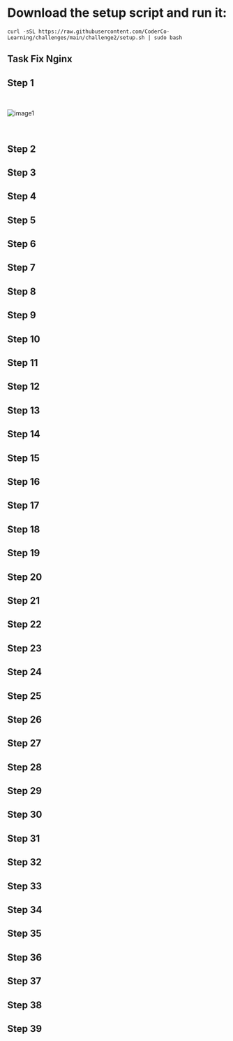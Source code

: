 # Download the setup script and run it:

`curl -sSL https://raw.githubusercontent.com/CoderCo-Learning/challenges/main/challenge2/setup.sh | sudo bash`


## Task Fix Nginx

## Step 1

<br>

![image1](codechal-pic-1.png)

<br>

## Step 2



## Step 3



## Step 4


## Step 5


## Step 6


## Step 7


## Step 8


## Step 9

## Step 10


## Step 11

## Step 12

## Step 13

## Step 14

## Step 15

## Step 16

## Step 17

## Step 18

## Step 19

## Step 20

## Step 21

## Step 22

## Step 23

## Step 24

## Step 25

## Step 26

## Step 27

## Step 28

## Step 29

## Step 30

## Step 31

## Step 32

## Step 33

## Step 34

## Step 35

## Step 36

## Step 37

## Step 38

## Step 39
